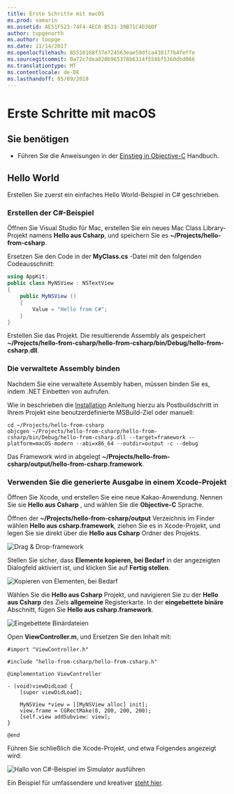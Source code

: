 ```yaml
---
title: Erste Schritte mit macOS
ms.prod: xamarin
ms.assetid: AE51F523-74F4-4EC0-B531-30B71C4D36DF
author: topgenorth
ms.author: toopge
ms.date: 11/14/2017
ms.openlocfilehash: 85510168f37e724563eae59dfca438177b4feffe
ms.sourcegitcommit: 0a72c7dea020b965378b6314f558bf5360dbd066
ms.translationtype: MT
ms.contentlocale: de-DE
ms.lasthandoff: 05/09/2018
---
```

# <a name="getting-started-with-macos"></a>Erste Schritte mit macOS

## <a name="what-you-will-need"></a>Sie benötigen

* Führen Sie die Anweisungen in der [Einstieg in Objective-C](~/tools/dotnet-embedding/get-started/objective-c/index.md) Handbuch.

## <a name="hello-world"></a>Hello World

Erstellen Sie zuerst ein einfaches Hello World-Beispiel in C# geschrieben.

### <a name="create-c-sample"></a>Erstellen der C#-Beispiel

Öffnen Sie Visual Studio für Mac, erstellen Sie ein neues Mac Class Library-Projekt namens **Hello aus Csharp**, und speichern Sie es **~/Projects/hello-from-csharp**.

Ersetzen Sie den Code in der **MyClass.cs** -Datei mit den folgenden Codeausschnitt:

```csharp
using AppKit;
public class MyNSView : NSTextView
{
    public MyNSView ()
    {
        Value = "Hello from C#";
    }
}
```

Erstellen Sie das Projekt. Die resultierende Assembly als gespeichert **~/Projects/hello-from-csharp/hello-from-csharp/bin/Debug/hello-from-csharp.dll**.

### <a name="bind-the-managed-assembly"></a>Die verwaltete Assembly binden

Nachdem Sie eine verwaltete Assembly haben, müssen binden Sie es, indem .NET Einbetten von aufrufen.

Wie in beschrieben die [Installation](~/tools/dotnet-embedding/get-started/install/install.md) Anleitung hierzu als Postbuildschritt in Ihrem Projekt eine benutzerdefinierte MSBuild-Ziel oder manuell:

```shell
cd ~/Projects/hello-from-csharp
objcgen ~/Projects/hello-from-csharp/hello-from-csharp/bin/Debug/hello-from-csharp.dll --target=framework --platform=macOS-modern --abi=x86_64 --outdir=output -c --debug
```

Das Framework wird in abgelegt **~/Projects/hello-from-csharp/output/hello-from-csharp.framework**.

### <a name="use-the-generated-output-in-an-xcode-project"></a>Verwenden Sie die generierte Ausgabe in einem Xcode-Projekt

Öffnen Sie Xcode, und erstellen Sie eine neue Kakao-Anwendung. Nennen Sie sie **Hello aus Csharp** , und wählen Sie die **Objective-C** Sprache.

Öffnen der **~/Projects/hello-from-csharp/output** Verzeichnis im Finder wählen **Hello aus csharp.framework**, ziehen Sie es in Xcode-Projekt, und legen Sie sie direkt über die **Hello aus Csharp**  Ordner des Projekts.

![Drag & Drop-framework](macos-images/hello-from-csharp-mac-drag-drop-framework.png)

Stellen Sie sicher, dass **Elemente kopieren, bei Bedarf** in der angezeigten Dialogfeld aktiviert ist, und klicken Sie auf **Fertig stellen**.

![Kopieren von Elementen, bei Bedarf](macos-images/hello-from-csharp-mac-copy-items-if-needed.png)

Wählen Sie die **Hello aus Csharp** Projekt, und navigieren Sie zu der **Hello aus Csharp** des Ziels **allgemeine** Registerkarte. In der **eingebettete binäre** Abschnitt, fügen Sie **Hello aus csharp.framework**.

![Eingebettete Binärdateien](macos-images/hello-from-csharp-mac-embedded-binaries.png)

Open **ViewController.m**, und Ersetzen Sie den Inhalt mit:

```objc
#import "ViewController.h"

#include "hello-from-csharp/hello-from-csharp.h"

@implementation ViewController

- (void)viewDidLoad {
    [super viewDidLoad];
    
    MyNSView *view = [[MyNSView alloc] init];
    view.frame = CGRectMake(0, 200, 200, 200);
    [self.view addSubview: view];
}

@end
```

Führen Sie schließlich die Xcode-Projekt, und etwa Folgendes angezeigt wird:

![Hallo von C#-Beispiel im Simulator ausführen](macos-images/hello-from-csharp-mac.png)

Ein Beispiel für umfassendere und kreativer [steht hier](https://github.com/mono/Embeddinator-4000/tree/objc/samples/mac/weather).
